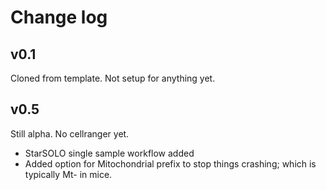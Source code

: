 # Change log

## v0.1

Cloned from template. Not setup for anything yet.


## v0.5

Still alpha. No cellranger yet.

* StarSOLO single sample workflow added
* Added option for Mitochondrial prefix to stop things crashing; which is typically Mt- in mice.